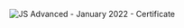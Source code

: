 ![JS Advanced - January 2022 - Certificate](https://user-images.githubusercontent.com/82944412/155751163-605f3f0e-f314-4bf1-a0da-0cef8e2646ce.jpeg)